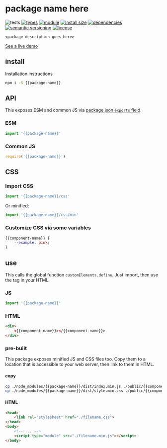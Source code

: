 # package name here
![tests](https://github.com/{{gh-namespace}}/{{repo-name}}/actions/workflows/nodejs.yml/badge.svg)
[![types](https://img.shields.io/npm/types/{{package-name}}?style=flat-square)](README.md)
[![module](https://img.shields.io/badge/module-ESM%2FCJS-blue?style=flat-square)](README.md)
[![install size](https://packagephobia.com/badge?p={{package-name}})](https://packagephobia.com/result?p={{package-name}})
[![dependencies](https://img.shields.io/badge/dependencies-zero-brightgreen.svg?style=flat-square)](package.json)
[![semantic versioning](https://img.shields.io/badge/semver-2.0.0-blue?logo=semver&style=flat-square)](https://semver.org/)
[![license](https://img.shields.io/badge/license-MIT-brightgreen.svg?style=flat-square)](LICENSE)

`<package description goes here>`

[See a live demo](https://{{gh-namespace}}.github.io/{{repo-name}}/)

<!-- toc -->

## install

Installation instructions

```sh
npm i -S {{package-name}}
```

## API

This exposes ESM and common JS via [package.json `exports` field](https://nodejs.org/api/packages.html#exports).

### ESM
```js
import '{{package-name}}'
```

### Common JS
```js
require('{{package-name}}')
```

## CSS

### Import CSS

```js
import '{{package-name}}/css'
```

Or minified:
```js
import '{{package-name}}/css/min'
```

### Customize CSS via some variables

```css
{{component-name}} {
    --example: pink;
}
```

## use
This calls the global function `customElements.define`. Just import, then use
the tag in your HTML.

### JS
```js
import '{{package-name}}'
```

### HTML
```html
<div>
    <{{component-name}}></{{component-name}}>
</div>
```

### pre-built
This package exposes minified JS and CSS files too. Copy them to a location that is
accessible to your web server, then link to them in HTML.

#### copy
```sh
cp ./node_modules/{{package-name}}/dist/index.min.js ./public/{{component-name}}.min.js
cp ./node_modules/{{package-name}}/dist/style.min.css ./public/{{component-name}}.css
```

#### HTML
```html
<head>
    <link rel="stylesheet" href="./filename.css">
</head>
<body>
    <!-- ... -->
    <script type="module" src="./filename.min.js"></script>
</body>
```

